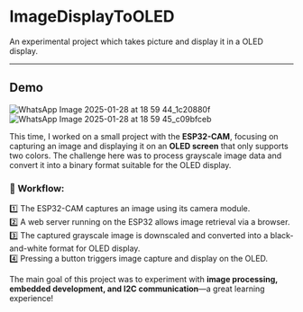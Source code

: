 # ImageDisplayToOLED
An experimental project which takes picture and display it in a OLED display. 

---
## Demo
![WhatsApp Image 2025-01-28 at 18 59 44_1c20880f](https://github.com/user-attachments/assets/45825fe2-7acb-4676-a2ce-f51730ad20a9)
![WhatsApp Image 2025-01-28 at 18 59 45_c09bfceb](https://github.com/user-attachments/assets/79d67f37-6ccf-4886-967f-f40c7c2d993d)


This time, I worked on a small project with the **ESP32-CAM**, focusing on capturing an image and displaying it on an **OLED screen** that only supports two colors. The challenge here was to process grayscale image data and convert it into a binary format suitable for the OLED display.  

### 🔹 Workflow:  
1️⃣ The ESP32-CAM captures an image using its camera module.  
2️⃣ A web server running on the ESP32 allows image retrieval via a browser.  
3️⃣ The captured grayscale image is downscaled and converted into a black-and-white format for OLED display.  
4️⃣ Pressing a button triggers image capture and display on the OLED.  

The main goal of this project was to experiment with **image processing, embedded development, and I2C communication**—a great learning experience!  
